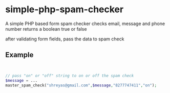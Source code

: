 # simple-php-spam-checker
A simple PHP based form spam checker 
checks email, message and phone number
returns a boolean true or false 

after validating form fields, pass the data to spam check
## Example
```php


// pass "on" or "off" string to on or off the spam check
$message = ...
master_spam_check("shreyas@gmail.com",$message,"8277747411","on");

```
